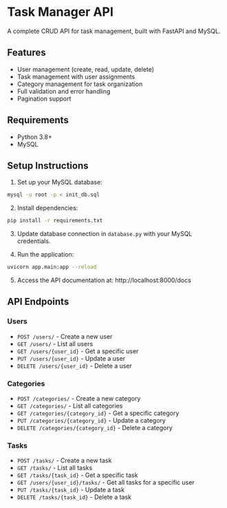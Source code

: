 # Task Manager API

A complete CRUD API for task management, built with FastAPI and MySQL.

## Features

- User management (create, read, update, delete)
- Task management with user assignments
- Category management for task organization
- Full validation and error handling
- Pagination support

## Requirements

- Python 3.8+
- MySQL

## Setup Instructions

1. Set up your MySQL database:

```bash
mysql -u root -p < init_db.sql
```

2. Install dependencies:

```bash
pip install -r requirements.txt
```

3. Update database connection in `database.py` with your MySQL credentials.

4. Run the application:

```bash
uvicorn app.main:app --reload
```

5. Access the API documentation at: http://localhost:8000/docs

## API Endpoints

### Users

- `POST /users/` - Create a new user
- `GET /users/` - List all users
- `GET /users/{user_id}` - Get a specific user
- `PUT /users/{user_id}` - Update a user
- `DELETE /users/{user_id}` - Delete a user

### Categories

- `POST /categories/` - Create a new category
- `GET /categories/` - List all categories
- `GET /categories/{category_id}` - Get a specific category
- `PUT /categories/{category_id}` - Update a category
- `DELETE /categories/{category_id}` - Delete a category

### Tasks

- `POST /tasks/` - Create a new task
- `GET /tasks/` - List all tasks
- `GET /tasks/{task_id}` - Get a specific task
- `GET /users/{user_id}/tasks/` - Get all tasks for a specific user
- `PUT /tasks/{task_id}` - Update a task
- `DELETE /tasks/{task_id}` - Delete a task
